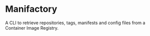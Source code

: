# Manifactory

A CLI to retrieve repositories, tags, manifests and config files from a
Container Image Registry.
